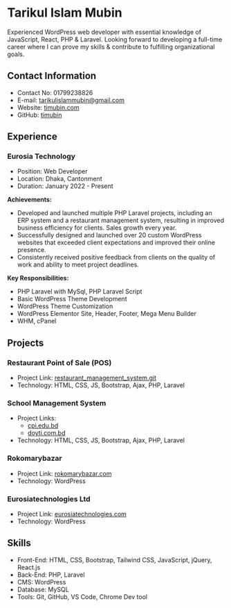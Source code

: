 # Tarikul Islam Mubin


Experienced WordPress web developer with essential knowledge of JavaScript, React, PHP & Laravel. Looking forward to developing a full-time career where I can prove my skills & contribute to fulfilling organizational goals.

## Contact Information
- Contact No: 01799238826
- E-mail: tarikulislammubin@gmail.com
- Website: [timubin.com](https://timubin.com)
- GitHub: [timubin](https://github.com/timubin)


## Experience

### Eurosia Technology
- Position: Web Developer
- Location: Dhaka, Cantonment
- Duration: January 2022 - Present

**Achievements:**
- Developed and launched multiple PHP Laravel projects, including an ERP system and a restaurant management system, resulting in improved business efficiency for clients. Sales growth every year.
- Successfully designed and launched over 20 custom WordPress websites that exceeded client expectations and improved their online presence.
- Consistently received positive feedback from clients on the quality of work and ability to meet project deadlines.

**Key Responsibilities:**
- PHP Laravel with MySql, PHP Laravel Script
- Basic WordPress Theme Development
- WordPress Theme Customization
- WordPress Elementor Site, Header, Footer, Mega Menu Builder
- WHM, cPanel

## Projects

### Restaurant Point of Sale (POS)
- Project Link: [restaurant_management_system.git](https://github.com/timubin/restaurant_management_system.git)
- Technology: HTML, CSS, JS, Bootstrap, Ajax, PHP, Laravel

### School Management System
- Project Links:
  - [cpi.edu.bd](http://cpi.edu.bd)
  - [doyti.com.bd](http://www.doyti.com.bd)
- Technology: HTML, CSS, JS, Bootstrap, Ajax, PHP, Laravel

### Rokomarybazar
- Project Link: [rokomarybazar.com](https://rokomarybazar.com)
- Technology: WordPress

### Eurosiatechnologies Ltd
- Project Link: [eurosiatechnologies.com](http://eurosiatechnologies.com)
- Technology: WordPress

## Skills
- Front-End: HTML, CSS, Bootstrap, Tailwind CSS, JavaScript, jQuery, React.js
- Back-End: PHP, Laravel
- CMS: WordPress
- Database: MySQL
- Tools: Git, GitHub, VS Code, Chrome Dev tool

